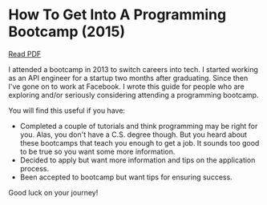 # How To Get Into A Programming Bootcamp (2015)
[Read PDF][PDF]

I attended a bootcamp in 2013 to switch careers into tech. I started working as an API engineer for a startup two months after graduating. Since then I've gone on to work at Facebook. I wrote this guide for people who are exploring and/or seriously considering attending a programming bootcamp.

You will find this useful if you have:

* Completed a couple of tutorials and think programming may be right for you. Alas, you don't have a C.S. degree though. But you heard about these bootcamps that teach you enough to get a job. It sounds too good to be true so you want some more information.
* Decided to apply but want more information and tips on the application process.
* Been accepted to bootcamp but want tips for ensuring success.

Good luck on your journey!

[PDF]: https://github.com/nezaj/code-camp-guide/blob/master/programmingbootcamp.pdf
